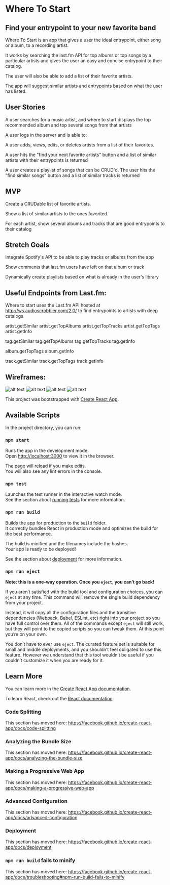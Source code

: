 # Where To Start
## Find your entrypoint to your new favorite band

Where To Start is an app that gives a user the ideal entrypoint, either song or album,
 to a recording artist.

It works by searching the last.fm API for top albums or top songs by a particular artists
and gives the user an easy and concise entrypoint to their catalog.  

The user will also be able to add a list of their favorite artists.  

The app will suggest similar artists and entrypoints based on what the user has listed.

## User Stories

A user searches for a music artist, and where to start displays the top recommended album
and top several songs from that artists

A user logs in the server and is able to:

A user adds, views, edits, or deletes artists from a list of their favorites. 

A user hits the "find your next favorite artists" button and a list of similar artists with
their entrypoints is returned

A user creates a playlist of songs that can be CRUD'd.  The user hits the "find similar songs"
button and a list of similar tracks is returned

## MVP

Create a CRUDable list of favorite artists.  

Show a list of similar artists to the ones favorited.  

For each artist, show several albums and tracks that are good entrypoints to their catalog

## Stretch Goals

Integrate Spotify's API to be able to play tracks or albums from the app

Show comments that last.fm users have left on that album or track

Dynamically create playlists based on what is already in the user's library

## Useful Endpoints from Last.fm:

Where to start uses the Last.fm API hosted at http://ws.audioscrobbler.com/2.0/
 to find entrypoints to artists with deep catalogs

artist.getSimilar
artist.getTopAlbums
artist.getTopTracks
artist.getTopTags
artist.getInfo

tag.getSimilar
tag.getTopAlbums
tag.getTopTracks
tag.getInfo

album.getTopTags
album.getInfo

track.getSimilar
track.getTopTags
track.getInfo

## Wireframes:

![alt text](./public/wireframes/Home.jpg "Home Wireframe")
![alt text](./public/wireframes/Artist.jpg " Wireframe")
![alt text](./public/wireframes/Login.jpg "Login Wireframe")
![alt text](./public/wireframes/Playlist.jpg "Playlist Wireframe")






























This project was bootstrapped with [Create React App](https://github.com/facebook/create-react-app).

## Available Scripts

In the project directory, you can run:

### `npm start`

Runs the app in the development mode.<br>
Open [http://localhost:3000](http://localhost:3000) to view it in the browser.

The page will reload if you make edits.<br>
You will also see any lint errors in the console.

### `npm test`

Launches the test runner in the interactive watch mode.<br>
See the section about [running tests](https://facebook.github.io/create-react-app/docs/running-tests) for more information.

### `npm run build`

Builds the app for production to the `build` folder.<br>
It correctly bundles React in production mode and optimizes the build for the best performance.

The build is minified and the filenames include the hashes.<br>
Your app is ready to be deployed!

See the section about [deployment](https://facebook.github.io/create-react-app/docs/deployment) for more information.

### `npm run eject`

**Note: this is a one-way operation. Once you `eject`, you can’t go back!**

If you aren’t satisfied with the build tool and configuration choices, you can `eject` at any time. This command will remove the single build dependency from your project.

Instead, it will copy all the configuration files and the transitive dependencies (Webpack, Babel, ESLint, etc) right into your project so you have full control over them. All of the commands except `eject` will still work, but they will point to the copied scripts so you can tweak them. At this point you’re on your own.

You don’t have to ever use `eject`. The curated feature set is suitable for small and middle deployments, and you shouldn’t feel obligated to use this feature. However we understand that this tool wouldn’t be useful if you couldn’t customize it when you are ready for it.

## Learn More

You can learn more in the [Create React App documentation](https://facebook.github.io/create-react-app/docs/getting-started).

To learn React, check out the [React documentation](https://reactjs.org/).

### Code Splitting

This section has moved here: https://facebook.github.io/create-react-app/docs/code-splitting

### Analyzing the Bundle Size

This section has moved here: https://facebook.github.io/create-react-app/docs/analyzing-the-bundle-size

### Making a Progressive Web App

This section has moved here: https://facebook.github.io/create-react-app/docs/making-a-progressive-web-app

### Advanced Configuration

This section has moved here: https://facebook.github.io/create-react-app/docs/advanced-configuration

### Deployment

This section has moved here: https://facebook.github.io/create-react-app/docs/deployment

### `npm run build` fails to minify

This section has moved here: https://facebook.github.io/create-react-app/docs/troubleshooting#npm-run-build-fails-to-minify
